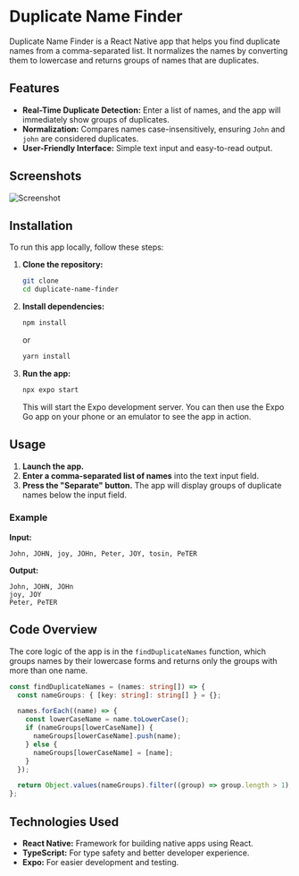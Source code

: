 # Duplicate Name Finder

Duplicate Name Finder is a React Native app that helps you find duplicate names from a comma-separated list. It normalizes the names by converting them to lowercase and returns groups of names that are duplicates.

## Features

- **Real-Time Duplicate Detection:** Enter a list of names, and the app will immediately show groups of duplicates.
- **Normalization:** Compares names case-insensitively, ensuring `John` and `john` are considered duplicates.
- **User-Friendly Interface:** Simple text input and easy-to-read output.

## Screenshots
<!--  -->
![Screenshot](https://via.placeholder.com/300x500) <!-- Replace with actual screenshot URL -->

## Installation

To run this app locally, follow these steps:

1. **Clone the repository:**
   ```bash
   git clone 
   cd duplicate-name-finder
   ```

2. **Install dependencies:**
   ```bash
   npm install
   ```
   or
   ```bash
   yarn install
   ```

3. **Run the app:**
   ```bash
   npx expo start
   ```

   This will start the Expo development server. You can then use the Expo Go app on your phone or an emulator to see the app in action.

## Usage

1. **Launch the app.**
2. **Enter a comma-separated list of names** into the text input field.
3. **Press the "Separate" button.** The app will display groups of duplicate names below the input field.

### Example

**Input:**
```
John, JOHN, joy, JOHn, Peter, JOY, tosin, PeTER
```

**Output:**
```
John, JOHN, JOHn
joy, JOY
Peter, PeTER
```

## Code Overview

The core logic of the app is in the `findDuplicateNames` function, which groups names by their lowercase forms and returns only the groups with more than one name.

```typescript
const findDuplicateNames = (names: string[]) => {
  const nameGroups: { [key: string]: string[] } = {};

  names.forEach((name) => {
    const lowerCaseName = name.toLowerCase();
    if (nameGroups[lowerCaseName]) {
      nameGroups[lowerCaseName].push(name);
    } else {
      nameGroups[lowerCaseName] = [name];
    }
  });

  return Object.values(nameGroups).filter((group) => group.length > 1);
};
```

## Technologies Used

- **React Native:** Framework for building native apps using React.
- **TypeScript:** For type safety and better developer experience.
- **Expo:** For easier development and testing.
